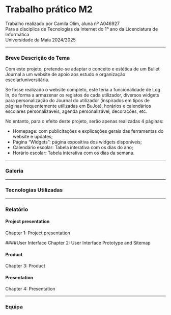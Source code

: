 # Trabalho prático M2
Trabalho realizado por Camila Olim, aluna nº A046927   
Para a disciplica de Tecnologias da Internet do 1º ano da Licenciatura de Informática  
Universidade da Maia 2024/2025  

---

### Breve Descrição do Tema

Com este projeto, pretende-se adaptar o conceito e estética de um Bullet Journal a um website de 
apoio aos estudo e organização escolar/universitária. 

Se fosse realizado o website completo, este teria a funcionalidade de Log In, de forma a armazenar 
os registos de cada utilizador, diversos widgets para personalização do Journal do utilizador 
(inspirados em tipos de páginas frequentemente utilizadas em BuJos), horários e calendários 
escolares personalizaveis, agenda personalizável, decorações, etc. 

No entanto, para o efeito deste projeto, serão apenas realizadas 4 páginas:
- Homepage: com publicitações e explicações gerais das ferramentas do website e updates;
- Página “Widgets”: página expositiva dos widgets disponíveis;
- Calendário escolar: Tabela interativa com os dias do ano;
- Horário escolar: Tabela interativa com os dias da semana.

---

### Galeria

---

### Tecnologias Utilizadas

---

### Relatório

#### Project presentation
Chapter 1: Project presentation

####User Interface
Chapter 2: User Interface Prototype and Sitemap

#### Product
Chapter 3: Product

#### Presentation
Chapter 4: Presentation

---

### Equipa

